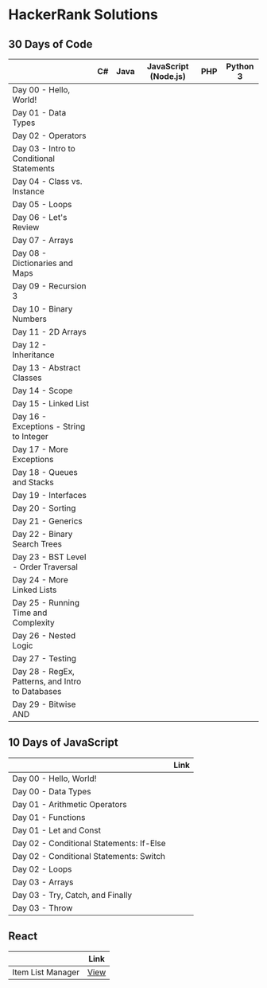 # HackerRank Solutions

## 30 Days of Code

|                                            | C#       | Java | JavaScript (Node.js) | PHP | Python 3 |
| :---------------------------------------   | :------: | :------: | :------: | :------: | :------: |
| Day 00 - Hello, World!                     |  |  |  |  |  |
| Day 01 - Data Types                        |  |  |  |  |  |
| Day 02 - Operators                         |  |  |  |  |  |
| Day 03 - Intro to Conditional Statements   |  |  |  |  |  |
| Day 04 - Class vs. Instance                |  |  |  |  |  |
| Day 05 - Loops                             |  |  |  |  |  |
| Day 06 - Let's Review                      |  |  |  |  |  |
| Day 07 - Arrays                            |  |  |  |  |  |
| Day 08 - Dictionaries and Maps             |  |  |  |  |  |
| Day 09 - Recursion 3                       |  |  |  |  |  |
| Day 10 - Binary Numbers                    |  |  |  |  |  |
| Day 11 - 2D Arrays                         |  |  |  |  |  |
| Day 12 - Inheritance                       |  |  |  |  |  |
| Day 13 - Abstract Classes                  |  |  |  |  |  |
| Day 14 - Scope                             |  |  |  |  |  |
| Day 15 - Linked List                       |  |  |  |  |  |
| Day 16 - Exceptions - String to Integer    |  |  |  |  |  |
| Day 17 - More Exceptions                   |  |  |  |  |  |
| Day 18 - Queues and Stacks                 |  |  |  |  |  |
| Day 19 - Interfaces                        |  |  |  |  |  |
| Day 20 - Sorting                           |  |  |  |  |  |
| Day 21 - Generics                          |  |  |  |  |  |
| Day 22 - Binary Search Trees               |  |  |  |  |  |
| Day 23 - BST  Level - Order Traversal      |  |  |  |  |  |
| Day 24 - More Linked Lists                 |  |  |  |  |  |
| Day 25 - Running Time and Complexity       |  |  |  |  |  |
| Day 26 - Nested Logic                      |  |  |  |  |  |
| Day 27 - Testing                           |  |  |  |  |  |
| Day 28 - RegEx, Patterns, and Intro to Databases  |  |  |  |  |  |
| Day 29 - Bitwise AND                       |  |  |  |  |  |


## 10 Days of JavaScript

|                                            | Link |
| :---------------------------------------   | :------: |
| Day 00 - Hello, World!                     |  |
| Day 00 - Data Types                        |  |
| Day 01 - Arithmetic Operators              |  |
| Day 01 - Functions                         |  |
| Day 01 - Let and Const                     |  |
| Day 02 - Conditional Statements: If-Else   |  |
| Day 02 - Conditional Statements: Switch    |  |
| Day 02 - Loops                             |  |
| Day 03 - Arrays                            |  |
| Day 03 - Try, Catch, and Finally           |  |
| Day 03 - Throw                             |  |


## React

|                                            | Link |
| :---------------------------------------   | :------: |
| Item List Manager                          | [View](https://github.com/kharizzakaye/HackerRank-Challenges/tree/main/React/Solutions) |
